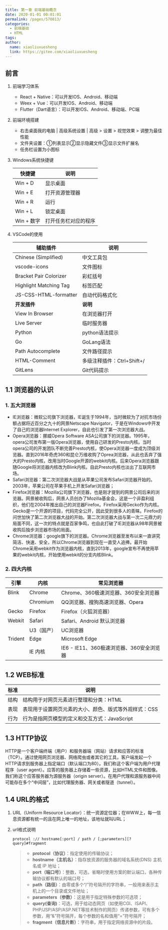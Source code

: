 ```yaml
---
title: 第一章 前端基础概念
date: 2020-01-01 00:01:01
permalink: /pages/570813/
categories:
  - 前端基础
  - HTML
tags: 
author:
  name: xiaoliuxuesheng
  link: https://gitee.com/xiaoliuxuesheng
---
```


## 前言

1. 前端学习体系

   - React + Native：可以开发IOS、Android、移动端
   - Weex + Vue：可以开发IOS、Android、移动端
   - Flutter（Dart语言）：可以开发IOS、Android、移动端、PC端

2. 前端环境搭建

   - 右击桌面我的电脑 | 高级系统设置 | 高级 > 设置 > 视觉效果 > 调整为最佳性能
   - 文件夹设置：①列表显示②显示隐藏文件③显示文件扩展名
   - 任务栏设置为小图标

3. Windows系统快捷键

   | 快捷键     | 说明                 |
   | ---------- | -------------------- |
   | Win + D    | 显示桌面             |
   | Win + E    | 打开资源管理器       |
   | Win + R    | 运行                 |
   | Win + L    | 锁定桌面             |
   | Win + 数字 | 打开任务栏对应的程序 |

4. VSCode的使用

   | 辅助插件               | 说明                       |
   | ---------------------- | -------------------------- |
   | Chinese (Simplified)   | 中文工具包                 |
   | vscode-icons           | 文件图标                   |
   | Bracket Pair Colorizer | 彩虹括号                   |
   | Highlight Matching Tag | 标签匹配                   |
   | JS-CSS-HTML-formatter  | 自动代码格式化             |
   | **开发插件**           | **说明**                   |
   | View In Browser        | 在浏览器打开               |
   | Live Server            | 临时服务器                 |
   | Python                 | python语法提示             |
   | Go                     | GoLang语法                 |
   | Path Autocomplete      | 文件路径提示               |
   | HTML-Comment           | 多级注释插件：Ctrl+Shift+/ |
   | GitLens                | Git代码提示                |

## 1.1 浏览器的认识

### 1. 五大浏览器

- IE浏览器：微软公司旗下浏览器，IE诞生于1994年，当时微软为了对抗市场份额占据将近百分之九十的网景Netscape Navigator，于是在Windows中开发了自己的浏览器Internet Explorer，自此也引发了第一次浏览器大战。
- Opera浏览器：挪威Opera Software ASA公司旗下的浏览器。1995年，opera公司发布第一版Opera浏览器，使用自己研发的Presto内核。当时opera公司的开发团队不断完善Presto内核，使Opera浏览器一度成为顶级浏览器。直到2016年奇虎360和昆仑万维收购了Oprea浏览器，从此也丢弃了强大的Presto内核，改用当时Google开源的webkit内核。后来Opera浏览器跟随Google将浏览器内核改为Blink内核。自此Presto内核也淡出了互联网市场。
- Safari浏览器：第二次浏览器大战是从苹果公司发布Safari浏览器开始的。2003年，苹果公司在苹果手机上开发Safari浏览器；
- Firefox浏览器：Mozilla公司旗下浏览器，也是刚才提到的网景公司后来的浏览器。网景被收购后，网景人员创办了Mozilla基金会，这是一个非盈利组织，他们在2004年推出自己的浏览器Firefox。Firefox采用Gecko作为内核。Gecko是一个开源的项目，代码完全公开，因此受到很多人的青睐。Firefox的问世加快了第二次浏览器大战的开始。第二次浏览器大战与第一次二元鼎力的局面不同，这一次的特点就是百家争鸣，也自此打破了IE浏览器从98年网景被收购后独步浏览器市场的局面。
- Chrome浏览器：google旗下的浏览器。Chrome浏览器至发布以来一直讲究简洁、快速、安全，所以Chrome浏览器到现在一直受人追捧。最开始Chrome采用webkit作为浏览器内核，直到2013年，google宣布不再使用苹果的webkit内核，开始使用webkit的分支内核Blink。

### 2. 四大内核

| 引擎    | 内核       | 常见浏览器                               |
| ------- | ---------- | ---------------------------------------- |
| Blink   | Chrome     | Chrome、360极速浏览器、360安全浏览器     |
|         | Chromium   | QQ浏览器、搜狗高速浏览器、Opera          |
| Gecko   | Firefox    | Firefox（火狐浏览器）                    |
| Webkit  | Safari     | Safari、Android 默认浏览器               |
|         | U3（国产） | UC浏览器                                 |
| Trident | Edge       | Microsoft Edge                           |
|         | IE 内核    | IE6 - IE11、360极速浏览器、360安全浏览器 |

## 1.2 WEB标准

| 标准 | 说明                                                  |
| ---- | ----------------------------------------------------- |
| 结构 | 结构用于对网页元素进行整理和分类：HTML                |
| 表现 | 表现用于设置网页元素的大小、颜色、版式等外观样式：CSS |
| 行为 | 行为是指网页模型的定义和交互方式：JavaScript          |

## 1.3 HTTP协议

​		HTTP是一个客户端终端（用户）和服务器端（网站）请求和应答的标准（TCP）。通过使用网页浏览器、网络爬虫或者其它的工具，客户端发起一个HTTP请求到服务器上指定端口（默认端口为80）。我们称这个客户端为用户代理程序（user agent）。应答的服务器上存储着一些资源，比如HTML文件和图像。我们称这个应答服务器为源服务器（origin server）。在用户代理和源服务器中间可能存在多个“中间层”，比如代理服务器、网关或者隧道（tunnel）。

## 1.4 URL的格式

1. URL（Uniform Resource Locator）：统一资源定位器；在WWW上，每一信息资源都有统一的且在网上唯一的地址，该地址就叫URL；

2. url格式说明

   ```http
   protocol :// hostname[:port] / path / [;parameters][?query]#fragment
   ```

   > - **protocol（协议）**：指定使用的传输协议；
   > - **hostname（主机名）**：指存放资源的服务器的域名系统(DNS) 主机名或 IP 地址；
   > - **port（端口号）**：整数，可选，省略时使用方案的默认端口，各种传输协议都有默认的端口号；
   > - **path（路径）**：由零或多个“/”符号隔开的字符串，一般用来表示主机上的一个目录或文件地址；
   > - **parameters（参数）**：这是用于指定特殊参数的可选项；
   > - **query(查询)**：可选，用于给动态网页（如使用CGI、ISAPI、PHP/JSP/ASP/ASP.NET等技术制作的网页）传递参数，可有多个参数，用“&”符号隔开，每个参数的名和值用“=”符号隔开；
   > - **fragment（信息片断）**：字符串，用于指定网络资源中的片段。
